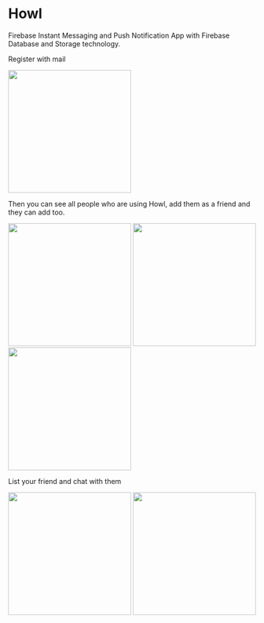 # Howl
Firebase Instant Messaging and Push Notification App with Firebase Database and Storage technology.

Register with mail

<img src="https://s19.postimg.org/4p9r2aqjn/Screenshot_20170726-215108.png" width="250px" />

Then you can see all people who are using Howl, add them as a friend and they can add too.

<img src="https://s19.postimg.org/m6e9z77tv/unnamed-_1.png" width="250px" />
<img src="https://s19.postimg.org/a38ybmwrn/unnamed-_2.png" width="250px" />
<img src="https://s19.postimg.org/knivu819f/unnamed-_3.png" width="250px" />

List your friend and chat with them

<img src="https://s19.postimg.org/rbfhgtkrn/unnamed-_4.png" width="250px" />
<img src="https://s19.postimg.org/4qk3xi8v7/unnamed-_5.png" width="250px" />

